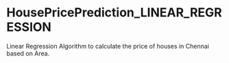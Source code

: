 # HousePricePrediction_LINEAR_REGRESSION
 Linear Regression Algorithm to calculate the price  of houses in Chennai based on Area.
